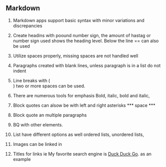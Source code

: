## Markdown

1. Markdown apps support basic syntax with minor variations and discrepancies

2. Create headins with poound number sign, the amount of hastag or number sign used shows the heading level. Below the line == can also be used

3. Utilize spaces properly, missing spaces are not handled well

4. Paragraphs created with blank lines, unless paragraph is in a list do not indent

5. Line breaks with (<br>) two or more spaces can be used.

6. There are numerous tools for emphasis
 Bold, italic, bold and italic,

7. Block quotes can alsow be with left and right asterisks *** space ***

8. Block quote an multiple paragraphs

9. BQ with other elements.

10. List have different options as well
 ordered lists, unordered lists,

11. Images can be linked in

12. Titles for links ie My favorite search engine is [Duck Duck Go](https://duckduckgo.com "The best search engine for privacy").
 as an example